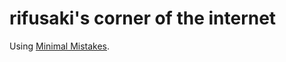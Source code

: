 # rifusaki's corner of the internet

Using [Minimal Mistakes](https://github.com/mmistakes/minimal-mistakes).